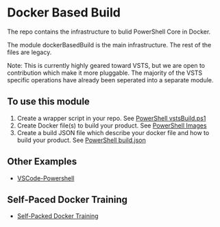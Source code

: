 # Docker Based Build

The repo contains the infrastructure to bulid PowerShell Core in Docker.

The module dockerBasedBuild is the main infrastructure.  The rest of the files are legacy.

Note:  This is currently highly geared toward VSTS, but we are open to contribution which make it more pluggable.  The majority of the VSTS specific operations have already been seperated into a separate module.

## To use this module

1. Create a wrapper script in your repo.  See [PowerShell vstsBuild.ps1](https://github.com/PowerShell/powershell/blob/master/tools/releaseBuild/vstsbuild.ps1)
1. Create Docker file(s) to build your product.  See [PowerShell Images](https://github.com/PowerShell/powershell/blob/master/tools/releaseBuild/Images)
1. Create a build JSON file which describe your docker file and how to build your product.  See [PowerShell build.json](https://github.com/PowerShell/powershell/blob/master/tools/releaseBuild/build.json)

## Other Examples

- [VSCode-Powershell](https://github.com/PowerShell/vscode-powershell/blob/master/tools/releaseBuild)

## Self-Paced Docker Training

- [Self-Packed Docker Training](http://training.play-with-docker.com/)
